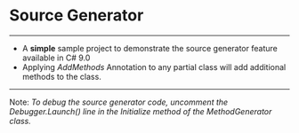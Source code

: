 # Source Generator
***
* A **simple** sample project to demonstrate the source generator feature available in C# 9.0
* Applying _AddMethods_ Annotation to any partial class will add additional methods to the class.
***
Note: _To debug the source generator code, uncomment the Debugger.Launch() line in the Initialize method of the MethodGenerator class._